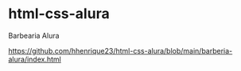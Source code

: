 # html-css-alura
 
Barbearia Alura

<a href="https://github.com/hhenrique23/html-css-alura/blob/main/barberia-alura/index.html">https://github.com/hhenrique23/html-css-alura/blob/main/barberia-alura/index.html</a>